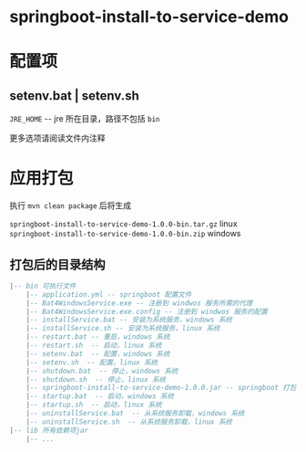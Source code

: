 # springboot-install-to-service-demo

# 配置项

## setenv.bat | setenv.sh

`JRE_HOME` -- jre 所在目录，路径不包括 `bin`

更多选项请阅读文件内注释


# 应用打包

执行 `mvn clean package` 后将生成

`springboot-install-to-service-demo-1.0.0-bin.tar.gz` linux  
`springboot-install-to-service-demo-1.0.0-bin.zip` windows


## 打包后的目录结构

``` lua
|-- bin 可执行文件  
    |-- application.yml -- springboot 配置文件
    |-- Bat4WindowsService.exe -- 注册到 windwos 服务所需的代理
    |-- Bat4WindowsService.exe.config -- 注册到 windwos 服务的配置
    |-- installService.bat -- 安装为系统服务，windows 系统
    |-- installService.sh -- 安装为系统服务，linux 系统
    |-- restart.bat -- 重启，windows 系统
    |-- restart.sh  -- 启动，linux 系统
    |-- setenv.bat  -- 配置，windows 系统
    |-- setenv.sh  -- 配置，linux 系统
    |-- shutdown.bat  -- 停止，windows 系统
    |-- shutdown.sh  -- 停止，linux 系统
	|-- springboot-install-to-service-demo-1.0.0.jar -- springboot 打包后的jar
    |-- startup.bat  -- 启动，windows 系统
    |-- startup.sh  -- 启动，linux 系统
    |-- uninstallService.bat  -- 从系统服务卸载，windows 系统 
    |-- uninstallService.sh  -- 从系统服务卸载，linux 系统 
|-- lib 所有依赖项jar
	|-- ...
```

